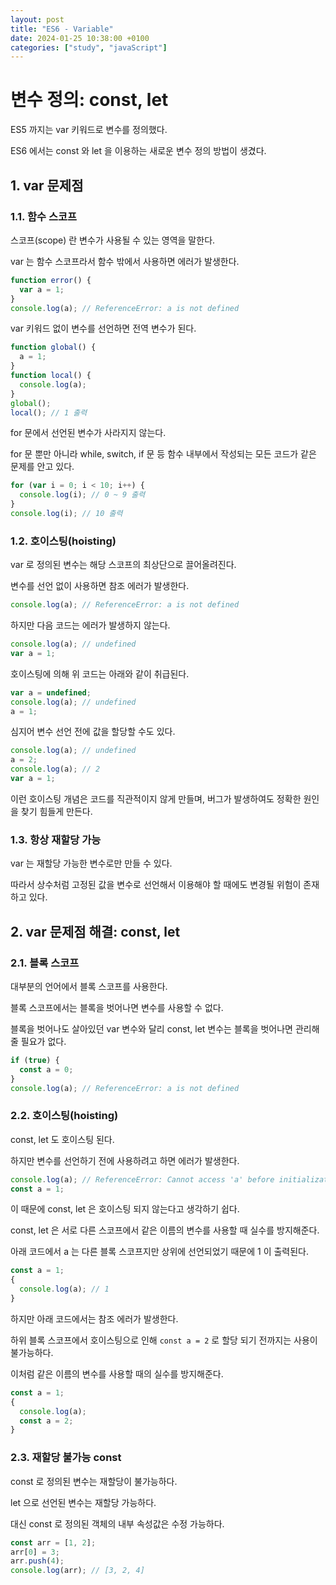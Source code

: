 ```yaml
---
layout: post
title: "ES6 - Variable"
date: 2024-01-25 10:38:00 +0100
categories: ["study", "javaScript"]
---
```


# 변수 정의: const, let

ES5 까지는 var 키워드로 변수를 정의했다.

ES6 에서는 const 와 let 을 이용하는 새로운 변수 정의 방법이 생겼다.

## 1. var 문제점

### 1.1. 함수 스코프

스코프(scope) 란 변수가 사용될 수 있는 영역을 말한다.

var 는 함수 스코프라서 함수 밖에서 사용하면 에러가 발생한다.

```js
function error() {
  var a = 1;
}
console.log(a); // ReferenceError: a is not defined
```

var 키워드 없이 변수를 선언하면 전역 변수가 된다.

```js
function global() {
  a = 1;
}
function local() {
  console.log(a);
}
global();
local(); // 1 출력
```

for 문에서 선언된 변수가 사라지지 않는다.

for 문 뿐만 아니라 while, switch, if 문 등 함수 내부에서 작성되는 모든 코드가 같은 문제를 안고 있다.

```js
for (var i = 0; i < 10; i++) {
  console.log(i); // 0 ~ 9 출력
}
console.log(i); // 10 출력
```

### 1.2. 호이스팅(hoisting)

var 로 정의된 변수는 해당 스코프의 최상단으로 끌어올려진다.

변수를 선언 없이 사용하면 참조 에러가 발생한다.

```js
console.log(a); // ReferenceError: a is not defined
```

하지만 다음 코드는 에러가 발생하지 않는다.

```js
console.log(a); // undefined
var a = 1;
```

호이스팅에 의해 위 코드는 아래와 같이 취급된다.

```js
var a = undefined;
console.log(a); // undefined
a = 1;
```

심지어 변수 선언 전에 값을 할당할 수도 있다.

```js
console.log(a); // undefined
a = 2;
console.log(a); // 2
var a = 1;
```

이런 호이스팅 개념은 코드를 직관적이지 않게 만들며, 버그가 발생하여도 정확한 원인을 찾기 힘들게 만든다.

### 1.3. 항상 재할당 가능

var 는 재할당 가능한 변수로만 만들 수 있다.

따라서 상수처럼 고정된 값을 변수로 선언해서 이용해야 할 때에도 변경될 위험이 존재하고 있다.

## 2. var 문제점 해결: const, let

### 2.1. 블록 스코프

대부분의 언어에서 블록 스코프를 사용한다.

블록 스코프에서는 블록을 벗어나면 변수를 사용할 수 없다.

블록을 벗어나도 살아있던 var 변수와 달리 const, let 변수는 블록을 벗어나면 관리해줄 필요가 없다.

```js
if (true) {
  const a = 0;
}
console.log(a); // ReferenceError: a is not defined
```

### 2.2. 호이스팅(hoisting)

const, let 도 호이스팅 된다.

하지만 변수를 선언하기 전에 사용하려고 하면 에러가 발생한다.

```js
console.log(a); // ReferenceError: Cannot access 'a' before initialization
const a = 1;
```

이 때문에 const, let 은 호이스팅 되지 않는다고 생각하기 쉽다.

const, let 은 서로 다른 스코프에서 같은 이름의 변수를 사용할 때 실수를 방지해준다.

아래 코드에서 a 는 다른 블록 스코프지만 상위에 선언되었기 때문에 1 이 출력된다.

```js
const a = 1;
{
  console.log(a); // 1
}
```

하지만 아래 코드에서는 참조 에러가 발생한다.

하위 블록 스코프에서 호이스팅으로 인해 `const a = 2` 로 할당 되기 전까지는 사용이 불가능하다.

이처럼 같은 이름의 변수를 사용할 때의 실수를 방지해준다.

```js
const a = 1;
{
  console.log(a);
  const a = 2;
}
```

### 2.3. 재할당 불가능 const

const 로 정의된 변수는 재할당이 불가능하다.

let 으로 선언된 변수는 재할당 가능하다.

대신 const 로 정의된 객체의 내부 속성값은 수정 가능하다.

```js
const arr = [1, 2];
arr[0] = 3;
arr.push(4);
console.log(arr); // [3, 2, 4]
```

